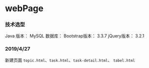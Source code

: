 # webPage

### 技术选型

Java 版本：
MySQL 数据库：
Bootstrap版本： 3.3.7
jQuery版本： 3.2.1

### 2019/4/27
新建页面 `topic.html`、`task.html`、`task-detail.html`、
`tabel.html`


